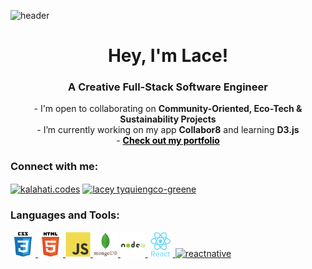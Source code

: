 ![header](https://capsule-render.vercel.app/api?type=soft&color=gradient&height=300&section=footer&text=Kalahati%20Codes&fontSize=90)


<h1 align="center">Hey, I'm Lace!</h1>
<h3 align="center">A Creative Full-Stack Software Engineer</h3>

<p align="center">
- I'm open to collaborating on <strong>Community-Oriented, Eco-Tech & Sustainability Projects</strong><br>
- I’m currently working on my app <strong>Collabor8</strong> and learning <strong>D3.js</strong><br>
- <strong><a href="laceytyquiengco-greene.netlify.app" style="color: black">Check out my portfolio</a></strong> 
</p>

<h3 align="left">Connect with me:</h3>
<p align="left">
<a href="https://twitter.com/kalahaticodes" target="blank"><img align="center" src="https://raw.githubusercontent.com/rahuldkjain/github-profile-readme-generator/master/src/images/icons/Social/twitter.svg" alt="kalahati.codes" height="30" width="40" /></a>
<a href="https://linkedin.com/in/laceytyquiengco-greene" target="blank"><img align="center" src="https://raw.githubusercontent.com/rahuldkjain/github-profile-readme-generator/master/src/images/icons/Social/linked-in-alt.svg" alt="lacey tyquiengco-greene" height="30" width="40" /></a>
</p>



<h3 align="left">Languages and Tools:</h3>
<p align="left"> <a href="https://www.w3schools.com/css/" target="_blank" rel="noreferrer"> <img src="https://raw.githubusercontent.com/devicons/devicon/master/icons/css3/css3-original-wordmark.svg" alt="css3" width="40" height="40"/> </a> <a href="https://www.w3.org/html/" target="_blank" rel="noreferrer"> <img src="https://raw.githubusercontent.com/devicons/devicon/master/icons/html5/html5-original-wordmark.svg" alt="html5" width="40" height="40"/> </a> <a href="https://developer.mozilla.org/en-US/docs/Web/JavaScript" target="_blank" rel="noreferrer"> <img src="https://raw.githubusercontent.com/devicons/devicon/master/icons/javascript/javascript-original.svg" alt="javascript" width="40" height="40"/> </a> <a href="https://www.mongodb.com/" target="_blank" rel="noreferrer"> <img src="https://raw.githubusercontent.com/devicons/devicon/master/icons/mongodb/mongodb-original-wordmark.svg" alt="mongodb" width="40" height="40"/> </a> <a href="https://nodejs.org" target="_blank" rel="noreferrer"> <img src="https://raw.githubusercontent.com/devicons/devicon/master/icons/nodejs/nodejs-original-wordmark.svg" alt="nodejs" width="40" height="40"/> </a> <a href="https://reactjs.org/" target="_blank" rel="noreferrer"> <img src="https://raw.githubusercontent.com/devicons/devicon/master/icons/react/react-original-wordmark.svg" alt="react" width="40" height="40"/> </a> <a href="https://reactnative.dev/" target="_blank" rel="noreferrer"> <img src="https://reactnative.dev/img/header_logo.svg" alt="reactnative" width="40" height="40"/> </a> </p>



